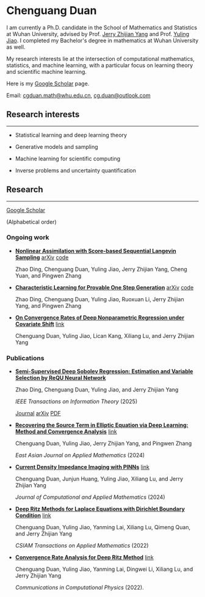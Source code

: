 # Chenguang Duan

I am currently a Ph.D. candidate in the School of Mathematics and Statistics at Wuhan University, advised by Prof. [Jerry Zhijian Yang](https://imai.whu.edu.cn/info/1031/2141.htm) and Prof. [Yuling Jiao](https://jszy.whu.edu.cn/jiaoyuling/en/lwcg/1349484/list/index.htm). I completed my Bachelor's degree in mathematics at Wuhan University as well.

My research interests lie at the intersection of computational mathematics, statistics, and machine learning, with a particular focus on learning theory and scientific machine learning.

Here is my [Google Scholar](https://scholar.google.com/citations?user=RpmGgyMAAAAJ) page.

Email: [cgduan.math@whu.edu.cn](cgduan.math@whu.edu.cn), [cg.duan@outlook.com](cg.duan@outlook.com)

## Research interests
---

* Statistical learning and deep learning theory
  
* Generative models and sampling
  
* Machine learning for scientific computing
  
* Inverse problems and uncertainty quantification

## Research
---

[Google Scholar](https://scholar.google.com/citations?user=RpmGgyMAAAAJ)

(Alphabetical order)

### Ongoing work

* [**Nonlinear Assimilation with Score-based Sequential Langevin Sampling**](https://arxiv.org/abs/2411.13443v2)
  [arXiv](https://arxiv.org/abs/2411.13443v2) [code](https://github.com/burning489/SSLS)

  Zhao Ding, Chenguang Duan, Yuling Jiao, Jerry Zhijian Yang, Cheng Yuan, and Pingwen Zhang

* [**Characteristic Learning for Provable One Step Generation**](https://arxiv.org/abs/2405.05512v4) [arXiv](https://arxiv.org/abs/2405.05512v4) [code](https://github.com/burning489/CharacteristicGenerator)
 
   Zhao Ding, Chenguang Duan, Yuling Jiao, Ruoxuan Li, Jerry Zhijian Yang, and Pingwen Zhang

* [**On Convergence Rates of Deep Nonparametric Regression under Covariate Shift**](https://openreview.net/forum?id=WrBxRtGNLH) [link](https://openreview.net/forum?id=WrBxRtGNLH)
   
   Chenguang Duan, Yuling Jiao, Lican Kang, Xiliang Lu, and Jerry Zhijian Yang

### Publications

* [**Semi-Supervised Deep Sobolev Regression: Estimation and Variable Selection by ReQU Neural Network**](docs/Semi_Supervised_Deep_Sobolev_Regression.pdf) 

  Zhao Ding, Chenguang Duan, Yuling Jiao, and Jerry Zhijian Yang

  *IEEE Transactions on Information Theory* (2025)

  [Journal](https://ieeexplore.ieee.org/document/10858754) [arXiv](https://arxiv.org/abs/2401.04535) [PDF](docs/Semi_Supervised_Deep_Sobolev_Regression.pdf) 

* [**Recovering the Source Term in Elliptic Equation via Deep Learning: Method and Convergence Analysis**](https://journal.global-sci.org/intro/article_detail/eajam/23157.html) [link](https://journal.global-sci.org/intro/article_detail/eajam/23157.html)

  Chenguang Duan, Yuling Jiao, Jerry Zhijian Yang, and Pingwen Zhang

  *East Asian Journal on Applied Mathematics* (2024)

* [**Current Density Impedance Imaging with PINNs**](https://www.sciencedirect.com/science/article/pii/S0377042724003698) [link](https://www.sciencedirect.com/science/article/pii/S0377042724003698)

  Chenguang Duan, Junjun Huang, Yuling Jiao, Xiliang Lu, and Jerry Zhijian Yang

  *Journal of Computational and Applied Mathematics* (2024)

* [**Deep Ritz Methods for Laplace Equations with Dirichlet Boundary Condition**](https://journal.global-sci.org/intro/article_detail/csiam-am/21155.html) [link](https://journal.global-sci.org/intro/article_detail/csiam-am/21155.html)

  Chenguang Duan, Yuling Jiao, Yanming Lai, Xiliang Lu, Qimeng Quan, and Jerry Zhijian Yang

  *CSIAM Transactions on Applied Mathematics* (2022)

* [**Convergence Rate Analysis for Deep Ritz Method**](https://journal.global-sci.org/intro/article_detail.html?journal=undefined&article_id=20375) [link](https://journal.global-sci.org/intro/article_detail.html?journal=undefined&article_id=20375)

  Chenguang Duan, Yuling Jiao, Yanming Lai, Dingwei Li, Xiliang Lu, and Jerry Zhijian Yang

  *Communications in Computational Physics* (2022).

